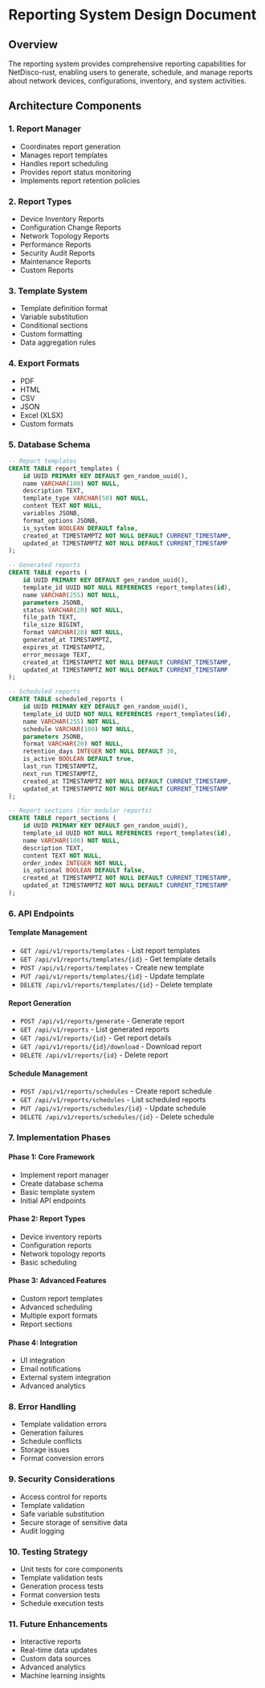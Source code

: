# Reporting System Design Document

## Overview
The reporting system provides comprehensive reporting capabilities for NetDisco-rust, enabling users to generate, schedule, and manage reports about network devices, configurations, inventory, and system activities.

## Architecture Components

### 1. Report Manager
- Coordinates report generation
- Manages report templates
- Handles report scheduling
- Provides report status monitoring
- Implements report retention policies

### 2. Report Types
- Device Inventory Reports
- Configuration Change Reports
- Network Topology Reports
- Performance Reports
- Security Audit Reports
- Maintenance Reports
- Custom Reports

### 3. Template System
- Template definition format
- Variable substitution
- Conditional sections
- Custom formatting
- Data aggregation rules

### 4. Export Formats
- PDF
- HTML
- CSV
- JSON
- Excel (XLSX)
- Custom formats

### 5. Database Schema

```sql
-- Report templates
CREATE TABLE report_templates (
    id UUID PRIMARY KEY DEFAULT gen_random_uuid(),
    name VARCHAR(100) NOT NULL,
    description TEXT,
    template_type VARCHAR(50) NOT NULL,
    content TEXT NOT NULL,
    variables JSONB,
    format_options JSONB,
    is_system BOOLEAN DEFAULT false,
    created_at TIMESTAMPTZ NOT NULL DEFAULT CURRENT_TIMESTAMP,
    updated_at TIMESTAMPTZ NOT NULL DEFAULT CURRENT_TIMESTAMP
);

-- Generated reports
CREATE TABLE reports (
    id UUID PRIMARY KEY DEFAULT gen_random_uuid(),
    template_id UUID NOT NULL REFERENCES report_templates(id),
    name VARCHAR(255) NOT NULL,
    parameters JSONB,
    status VARCHAR(20) NOT NULL,
    file_path TEXT,
    file_size BIGINT,
    format VARCHAR(20) NOT NULL,
    generated_at TIMESTAMPTZ,
    expires_at TIMESTAMPTZ,
    error_message TEXT,
    created_at TIMESTAMPTZ NOT NULL DEFAULT CURRENT_TIMESTAMP,
    updated_at TIMESTAMPTZ NOT NULL DEFAULT CURRENT_TIMESTAMP
);

-- Scheduled reports
CREATE TABLE scheduled_reports (
    id UUID PRIMARY KEY DEFAULT gen_random_uuid(),
    template_id UUID NOT NULL REFERENCES report_templates(id),
    name VARCHAR(255) NOT NULL,
    schedule VARCHAR(100) NOT NULL,
    parameters JSONB,
    format VARCHAR(20) NOT NULL,
    retention_days INTEGER NOT NULL DEFAULT 30,
    is_active BOOLEAN DEFAULT true,
    last_run TIMESTAMPTZ,
    next_run TIMESTAMPTZ,
    created_at TIMESTAMPTZ NOT NULL DEFAULT CURRENT_TIMESTAMP,
    updated_at TIMESTAMPTZ NOT NULL DEFAULT CURRENT_TIMESTAMP
);

-- Report sections (for modular reports)
CREATE TABLE report_sections (
    id UUID PRIMARY KEY DEFAULT gen_random_uuid(),
    template_id UUID NOT NULL REFERENCES report_templates(id),
    name VARCHAR(100) NOT NULL,
    description TEXT,
    content TEXT NOT NULL,
    order_index INTEGER NOT NULL,
    is_optional BOOLEAN DEFAULT false,
    created_at TIMESTAMPTZ NOT NULL DEFAULT CURRENT_TIMESTAMP,
    updated_at TIMESTAMPTZ NOT NULL DEFAULT CURRENT_TIMESTAMP
);
```

### 6. API Endpoints

#### Template Management
- `GET /api/v1/reports/templates` - List report templates
- `GET /api/v1/reports/templates/{id}` - Get template details
- `POST /api/v1/reports/templates` - Create new template
- `PUT /api/v1/reports/templates/{id}` - Update template
- `DELETE /api/v1/reports/templates/{id}` - Delete template

#### Report Generation
- `POST /api/v1/reports/generate` - Generate report
- `GET /api/v1/reports` - List generated reports
- `GET /api/v1/reports/{id}` - Get report details
- `GET /api/v1/reports/{id}/download` - Download report
- `DELETE /api/v1/reports/{id}` - Delete report

#### Schedule Management
- `POST /api/v1/reports/schedules` - Create report schedule
- `GET /api/v1/reports/schedules` - List scheduled reports
- `PUT /api/v1/reports/schedules/{id}` - Update schedule
- `DELETE /api/v1/reports/schedules/{id}` - Delete schedule

### 7. Implementation Phases

#### Phase 1: Core Framework
- Implement report manager
- Create database schema
- Basic template system
- Initial API endpoints

#### Phase 2: Report Types
- Device inventory reports
- Configuration reports
- Network topology reports
- Basic scheduling

#### Phase 3: Advanced Features
- Custom report templates
- Advanced scheduling
- Multiple export formats
- Report sections

#### Phase 4: Integration
- UI integration
- Email notifications
- External system integration
- Advanced analytics

### 8. Error Handling
- Template validation errors
- Generation failures
- Schedule conflicts
- Storage issues
- Format conversion errors

### 9. Security Considerations
- Access control for reports
- Template validation
- Safe variable substitution
- Secure storage of sensitive data
- Audit logging

### 10. Testing Strategy
- Unit tests for core components
- Template validation tests
- Generation process tests
- Format conversion tests
- Schedule execution tests

### 11. Future Enhancements
- Interactive reports
- Real-time data updates
- Custom data sources
- Advanced analytics
- Machine learning insights 